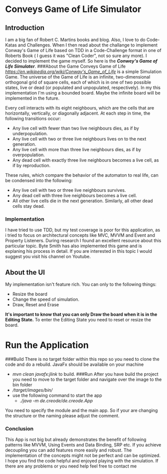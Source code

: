 # Conveys Game of Life Simulator
## Introduction
I am a big fan of Robert C. Martins books and blog. Also, I love to do Code-Katas and Challenges. 
When I then read about the challange to implement Conway's Game of Life based on TDD in a Code-Challenge format in one of
Roberts Book ( I guess it was "Clean Coder", not so sure any more). I decided to implement the game myself. So here is the ***Conwey's Game of Life Simulater***.
###About the Game
Conveys Game of Life *https://en.wikipedia.org/wiki/Conway's_Game_of_Life* is a simple Simulation Game. 
The universe of the Game of Life is an infinite, two-dimensional orthogonal grid of square cells, 
each of which is in one of two possible states, live or dead (or populated and unpopulated, respectively). In my this implementation 
I'm using a bounded board. Maybe the infinite board will be implemented in the future.

Every cell interacts with its eight neighbours, which are the cells that are horizontally, vertically, or diagonally 
adjacent. At each step in time, the following transitions occur:

* Any live cell with fewer than two live neighbours dies, as if by underpopulation.
* Any live cell with two or three live neighbours lives on to the next generation.
* Any live cell with more than three live neighbours dies, as if by overpopulation.
* Any dead cell with exactly three live neighbours becomes a live cell, as if by reproduction.

These rules, which compare the behavior of the automaton to real life, can be condensed into the following:

* Any live cell with two or three live neighbours survives.
* Any dead cell with three live neighbours becomes a live cell.
* All other live cells die in the next generation. Similarly, all other dead cells stay dead.


### Implementation
I have tried to use TDD, but my test coverage is poor for this application, as i tried to focus on architectural concepts like MVC, MVVM and Event and Property Listeners.
During research I found an excellent resource about this particular topic. Byte Smith has also implemented this game and is
explaning his process in detail. If you are interested in this topic
I would suggest you visit his channel on Youtube.


## About the UI
My implementation isn't feature rich. You can only to the following things:
* Resize the board
* Change the speed of simulation.
* Draw, Reset and Erase

**It's important to know that you can only Draw the board when it is in the Editing State.**
To enter the Editing State you need
to reset or resize the board.

# Run the Application
###Build
There is no target folder within this repo so you need to clone the code and do a rebuild. JavaFx should be available on your machine
* *mvn clean javafx:jlink* to build.
###Run
After you have build the project you need to move to the target folder and navigate over the image to the bin folder
* */target/images/bin/*
* use the following command to start the app
  * *./java -m de.creode/de.creode.App*

You need to specify the module and the main app. So if your are changing the structure or the naming please adjust the comment.


### Conclusion

This App is not big but already demonstrates the benefit of following patterns like MVVM, Using Events and Data Binding, SRP etc.
If you achieve decoupling you can add features more easily and robust.
The implementation of the concepts might not be perfect and can be optimized. 
I hope you find the code helpful and enjoyed playing with the simulation.
If there are any problems or you need help feel free to contact me







